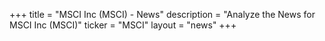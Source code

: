 +++
title = "MSCI Inc (MSCI) - News"
description = "Analyze the News for MSCI Inc (MSCI)"
ticker = "MSCI"
layout = "news"
+++

